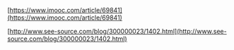 

[https://www.imooc.com/article/69841](https://www.imooc.com/article/69841)


[http://www.see-source.com/blog/300000023/1402.html](http://www.see-source.com/blog/300000023/1402.html)